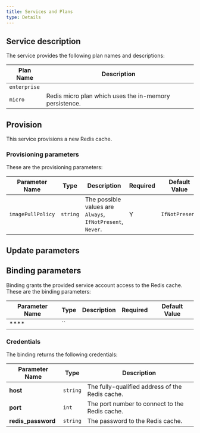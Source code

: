 ```yaml
---
title: Services and Plans
type: Details
---
```


## Service description

The service provides the following plan names and descriptions:

| Plan Name | Description |
|-----------|-------------|
| `enterprise` |  |
| `micro` | Redis micro plan which uses the in-memory persistence. |


## Provision

This service provisions a new Redis cache.

### Provisioning parameters

These are the provisioning parameters:

| Parameter Name | Type | Description | Required | Default Value |
|----------------|------|-------------|----------|---------------|
| `imagePullPolicy` | `string` | The possible values are `Always`, `IfNotPresent`, `Never`. | Y | `IfNotPresent` |

## Update parameters



## Binding parameters

Binding grants the provided service account access to the Redis cache. These are the binding parameters:

| Parameter Name | Type | Description | Required | Default Value |
|----------------|------|-------------|----------|---------------|
| **** | `` | |  |  |


### Credentials

The binding returns the following credentials:

| Parameter Name | Type | Description |
|----------------|------|-------------|
| **host** | `string` | The fully-qualified address of the Redis cache. |
| **port** | `int` | The port number to connect to the Redis cache. |
| **redis_password** | `string` | The password to the Redis cache. |
